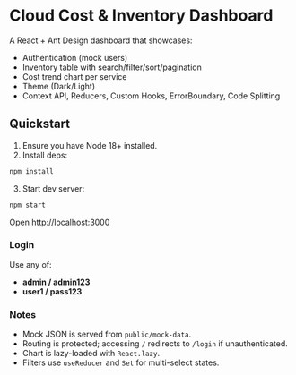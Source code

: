 # Cloud Cost & Inventory Dashboard

A React + Ant Design dashboard that showcases:
- Authentication (mock users)
- Inventory table with search/filter/sort/pagination
- Cost trend chart per service
- Theme (Dark/Light)
- Context API, Reducers, Custom Hooks, ErrorBoundary, Code Splitting

## Quickstart

1. Ensure you have Node 18+ installed.
2. Install deps:

```bash
npm install
```

3. Start dev server:

```bash
npm start
```

Open http://localhost:3000

### Login
Use any of:
- **admin / admin123**
- **user1 / pass123**

### Notes
- Mock JSON is served from `public/mock-data`.
- Routing is protected; accessing `/` redirects to `/login` if unauthenticated.
- Chart is lazy-loaded with `React.lazy`.
- Filters use `useReducer` and `Set` for multi-select states.






